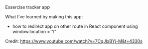 Exsercise tracker app

What I've learned by making this app:

- how to redirect app on other route in React component using window.location = “/”

Credit: https://www.youtube.com/watch?v=7CqJlxBYj-M&t=4330s
